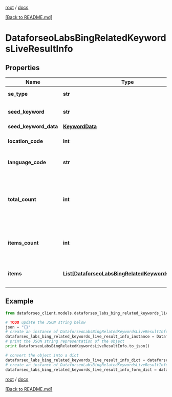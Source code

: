 [root](./../ "root") / [docs](./ "docs")

[[Back to README.md]](./../README.md "[Back to README.md]")

# DataforseoLabsBingRelatedKeywordsLiveResultInfo

## Properties

Name | Type | Description | Notes
------------ | ------------- | ------------- | -------------
**se_type** | **str** | search engine type | [optional]
**seed_keyword** | **str** | keyword in a POST array | [optional]
**seed_keyword_data** | [**KeywordData**](KeywordData.md) |  | [optional]
**location_code** | **int** | location code in a POST array | [optional]
**language_code** | **str** | language code in a POST array | [optional]
**total_count** | **int** | total amount of results in our database relevant to your request | [optional]
**items_count** | **int** | the number of results returned in the items array | [optional]
**items** | [**List[DataforseoLabsBingRelatedKeywordsLiveItem]**](DataforseoLabsBingRelatedKeywordsLiveItem.md) | contains keywords and related data | [optional]

## Example

```python
from dataforseo_client.models.dataforseo_labs_bing_related_keywords_live_result_info import DataforseoLabsBingRelatedKeywordsLiveResultInfo

# TODO update the JSON string below
json = "{}"
# create an instance of DataforseoLabsBingRelatedKeywordsLiveResultInfo from a JSON string
dataforseo_labs_bing_related_keywords_live_result_info_instance = DataforseoLabsBingRelatedKeywordsLiveResultInfo.from_json(json)
# print the JSON string representation of the object
print DataforseoLabsBingRelatedKeywordsLiveResultInfo.to_json()

# convert the object into a dict
dataforseo_labs_bing_related_keywords_live_result_info_dict = dataforseo_labs_bing_related_keywords_live_result_info_instance.to_dict()
# create an instance of DataforseoLabsBingRelatedKeywordsLiveResultInfo from a dict
dataforseo_labs_bing_related_keywords_live_result_info_form_dict = dataforseo_labs_bing_related_keywords_live_result_info.from_dict(dataforseo_labs_bing_related_keywords_live_result_info_dict)
```

  

[root](./../ "root") / [docs](./ "docs")

[[Back to README.md]](./../README.md "[Back to README.md]")